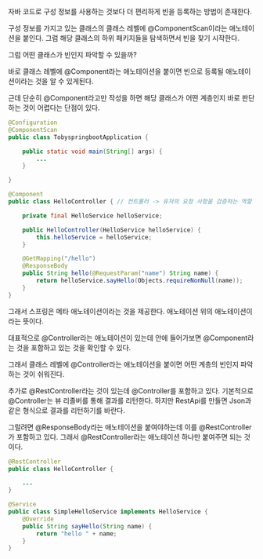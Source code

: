 자바 코드로 구성 정보를 사용하는 것보다 더 편리하게 빈을 등록하는 방법이 존재한다.

구성 정보를 가지고 있는 클래스의 클래스 레벨에 @ComponentScan이라는 애노테이션을 붙인다. 그럼 해당 클래스의 하위 패키지들을 탐색하면서 빈을 찾기 시작한다.

그럼 어떤 클래스가 빈인지 파악할 수 있을까?

바로 클래스 레벨에 @Component라는 애노테이션을 붙이면 빈으로 등록될 애노테이션이라는 것을 알 수 있게된다.

근데 단순히 @Component라고만 작성을 하면 해당 클래스가 어떤 계층인지 바로 판단하는 것이 어렵다는 단점이 있다.

```java
@Configuration
@ComponentScan
public class TobyspringbootApplication {

	public static void main(String[] args) {
		...
	}

}
```

```java
@Component
public class HelloController { // 컨트롤러 -> 유저의 요청 사항을 검증하는 역할

	private final HelloService helloService;

	public HelloController(HelloService helloService) {
		this.helloService = helloService;
	}

	@GetMapping("/hello")
	@ResponseBody
	public String hello(@RequestParam("name") String name) {
		return helloService.sayHello(Objects.requireNonNull(name));
	}
}
```

그래서 스프링은 메타 애노테이션이라는 것을 제공한다. 애노테이션 위의 애노테이션이라는 뜻이다.

대표적으로 @Controller라는 애노테이션이 있는데 안에 들어가보면 @Component라는 것을 포함하고 있는 것을 확인할 수 있다.

그래서 클래스 레벨에 @Controller라는 애노테이션을 붙이면 어떤 계층의 빈인지 파악하는 것이 쉬워진다.

추가로 @RestController라는 것이 있는데 @Controller를 포함하고 있다. 기본적으로 @Controller는 뷰 리졸버를 통해 결과를 리턴한다. 하지만 RestApi를 만들면 Json과 같은 형식으로 결과를 리턴하기를 바란다.

그럴려면 @ResponseBody라는 애노테이션을 붙여야하는데 이를 @RestController가 포함하고 있다. 그래서 @RestController라는 애노테이션 하나만 붙여주면 되는 것이다.

```java
@RestController
public class HelloController {

	...
}

@Service
public class SimpleHelloService implements HelloService {
	@Override
	public String sayHello(String name) {
		return "hello " + name;
	}
}

```
